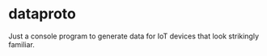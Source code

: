 # dataproto

Just a console program to generate data for IoT devices that look strikingly familiar.

